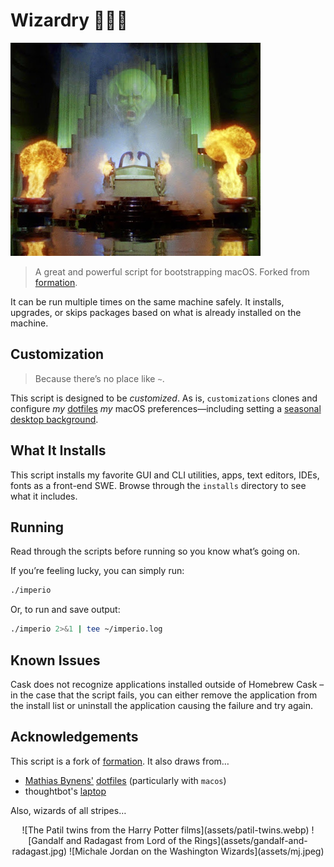 # Wizardry 🧙🏾‍♂️

![The Wizard of Oz](assets/oz.jpg)

> A great and powerful script for bootstrapping macOS. Forked from [formation](https://github.com/minamarkham/formation).

It can be run multiple times on the same machine safely. It installs, upgrades, or skips packages based on what is already installed on the machine.

## Customization

> Because there’s no place like `~`.

This script is designed to be _customized_. As is, `customizations` clones and configure _my_ [dotfiles](https://github.com/ndmekala/dotfiles) _my_ macOS preferences—including setting a [seasonal desktop background](https://github.com/ndmekala/bgs).

## What It Installs

This script installs my favorite GUI and CLI utilities, apps, text editors, IDEs, fonts as a front-end SWE. Browse through the `installs` directory to see what it includes.

## Running

Read through the scripts before running so you know what’s going on.

If you’re feeling lucky, you can simply run:

```sh
./imperio
```
Or, to run and save output:

```sh
./imperio 2>&1 | tee ~/imperio.log
```

## Known Issues

Cask does not recognize applications installed outside of Homebrew Cask – in the case that the script fails, you can either remove the application from the install list or uninstall the application causing the failure and try again.

## Acknowledgements

This script is a fork of [formation](https://github.com/minamarkham/formation). It also draws from…
- [Mathias Bynens'](https://github.com/mathiasbynens) [dotfiles](https://github.com/mathiasbynens/dotfiles) (particularly with `macos`)
- thoughtbot's [laptop](https://github.com/thoughtbot/laptop/)

Also, wizards of all stripes…
<div align="center">
![The Patil twins from the Harry Potter films](assets/patil-twins.webp)
![Gandalf and Radagast from Lord of the Rings](assets/gandalf-and-radagast.jpg)
![Michale Jordan on the Washington Wizards](assets/mj.jpeg)
</div>

